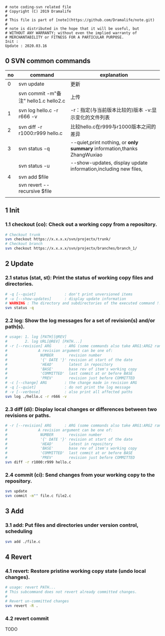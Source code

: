```
# note coding-svn related file
# Copyright (C) 2019 Dramalife
# 
# This file is part of [note](https://github.com/Dramalife/note.git)
# 
# note is distributed in the hope that it will be useful, but
# WITHOUT ANY WARRANTY; without even the implied warranty of
# MERCHANTABILITY or FITNESS FOR A PARTICULAR PURPOSE.
Init : 
Update : 2020.03.16
```

## 0 SVN common commands
|no|command|explanation|
|--|--|--|
|0|svn update|更新|
||svn commit -m"备注" hello1.c hello2.c|上传|
|1|svn log hello.c -r r666 -v|-r：指定(与当前版本比较的)版本 -v:显示变化的文件列表|
|2|svn diff -r r1000:r999 hello.c|比较hello.c在r999与r1000版本之间的差异|
|3|svn status -q|--quiet,print nothing, or **only summary** information,thanks ZhangWuxiao|
| |svn status -u |--show-updates, display update information,including new files, |
|4|svn add $file| |
| |svn revert --recursive $file| |
| | | |

## 1 Init
### 1.1 checkout (co): Check out a working copy from a repository.
```bash
# Checkout trunk
svn checkout https://x.x.x.x/svn/projectx/trunk/
# Checkout branch
svn checkout https://x.x.x.x/svn/projectx/branches/branch_1/ 
```

## 2 Update
### 2.1 status (stat, st): Print the status of working copy files and directories.
```bash
# -q [--quiet]             : don't print unversioned items
# -u [--show-updates]      : display update information
# WARNING : The directory and subdirectories of the executed command !!!
svn status -q
```

### 2.2 log: Show the log messages for a set of revision(s) and/or path(s).
```bash
# usage: 1. log [PATH][@REV]
#        2. log URL[@REV] [PATH...]
# -r [--revision] ARG      : ARG (some commands also take ARG1:ARG2 range)
# 			   A revision argument can be one of:
# 				NUMBER       revision number
# 				'{' DATE '}' revision at start of the date
# 				'HEAD'       latest in repository
# 				'BASE'       base rev of item's working copy
# 				'COMMITTED'  last commit at or before BASE
# 				'PREV'       revision just before COMMITTED
# -c [--change] ARG        : the change made in revision ARG
# -q [--quiet]             : do not print the log message
# -v [--verbose]           : also print all affected paths
svn log ./hello.c -r r666 -v
```

### 2.3 diff (di): Display local changes or differences between two revisions or paths.
```bash
# -r [--revision] ARG      : ARG (some commands also take ARG1:ARG2 range)
# 			   A revision argument can be one of:
# 				NUMBER       revision number
# 				'{' DATE '}' revision at start of the date
# 				'HEAD'       latest in repository
# 				'BASE'       base rev of item's working copy
# 				'COMMITTED'  last commit at or before BASE
# 				'PREV'       revision just before COMMITTED
svn diff -r r1000:r999 hello.c
```

### 2.4 commit (ci): Send changes from your working copy to the repository.
```bash
svn update
svn commit -m"" file.c file2.c
```

## 3 Add
### 3.1 add: Put files and directories under version control, scheduling
```bash
svn add ./file.c
```

## 4 Revert
### 4.1 revert: Restore pristine working copy state (undo local changes).
```bash
# usage: revert PATH...
# This subcommand does not revert already committed changes.
#
# Revert un-committed changes
svn revert -R .
```
### 4.2 revert commit
TODO
